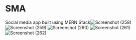 # SMA
Social media app built using MERN Stack![Screenshot (258)](https://user-images.githubusercontent.com/54950082/131222175-7608cdd1-10bc-4f3a-a9c7-aa72b34f6889.png)
![Screenshot (259)](https://user-images.githubusercontent.com/54950082/131222180-f9093b01-6190-4c18-bb02-fc7671845dda.png)
![Screenshot (260)](https://user-images.githubusercontent.com/54950082/131222183-4b0d127c-05b9-4cb7-8881-4915726ab08d.png)
![Screenshot (261)](https://user-images.githubusercontent.com/54950082/131222185-3ce8656d-35aa-4d9e-ae6b-cb46511fba77.png)
![Screenshot (262)](https://user-images.githubusercontent.com/54950082/131222186-90d357b6-57d2-4e7f-9b0b-ffbd62d8ecba.png)

